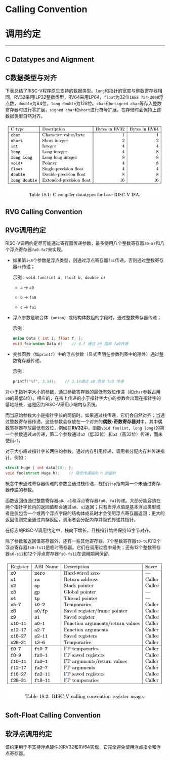 # Calling Convention

# 调用约定

---

## C Datatypes and Alignment

## C数据类型与对齐

下表总结了RISC-V程序原生支持的数据类型。`long`和指针的宽度与整数寄存器相同，RV32采用ILP32整数类型，RV64采用LP64，`float`为32位`IEEE 754-2008`浮点数，`double`为64位，`long double`为128位。`char`和`unsigned char`等存入整数寄存器时进行零扩展，`signed char`和`short`进行符号扩展。在存储时会保持上述数据类型自然对齐。

![2025-04-02-13-39-31-image.png](..\image\2025-04-02-13-39-31-image.png)

## RVG Calling Convention

## RVG调用约定

RISC-V调用约定尽可能通过寄存器传递参数，最多使用八个整数寄存器`a0-a7`和八个浮点寄存器`fa0-fa7`来实现。

- 如果第`i<8`个参数是浮点类型，则通过浮点寄存器`fai`传递，否则通过整数寄存器`ai`传递；
  
  示例：`void func(int a, float b, double c)`
  
  - `a`  ->  `a0`
  
  - `b`  ->  `fa0`
  
  - `c`  ->  `fa1`

- 浮点参数是联合体（`union`）或结构体数组的字段时，通过整数寄存器传递；
  
  示例：
  
  ```c
  union Data { int i; float f; };
  void foo(union Data d)    // d.f 通过 a0 而非 fa0传递
  ```

- 变参函数（如`printf`）中的浮点参数（显式声明在参数列表中的除外）通过整数寄存器传递。
  
  示例：
  
  ```c
  printf("%f", 3.14);    // 3.14通过 a0 而非 fa0 传递
  ```

对小于指针字大小的参数，通过参数寄存器的最低有效位传递（如`char`参数占用`a0`的最低8位）。相应的，在栈上传递的小于指针字大小的参数会出现在指针字的低地址处，这是因为RISC-V采用小端内存系统。

而当原始参数大小是指针字长的两倍时。如果通过栈传递，它们会自然对齐；当通过整数寄存器传递，这些参数会存放在一个对齐的**偶数-奇数寄存器对**中，其中偶数寄存器存放最低有效位，例如在**RV32**中，函数`void foo(int, long long)`的第一个参数通过`a0`传递，第二个参数通过`a2`（低32位）和`a3`（高32位）传递，而未使用`a1`。

对于大小超过指针字长两倍的参数，通过内存引用传递，调用者分配内存并传递指针，例如：

```c
struct Huge { int data[10]; };
void foo(struct Huge h);    // 隐含传递指向 h 的指针
```

概念中未通过寄存器传递的参数会通过栈传递，栈指针`sp`指向第一个未通过寄存器传递的参数。

函数返回值通过整数寄存器`a0`、`a1`和浮点寄存器`fa0`、`fa1`传递。大部分能容纳在两个指针字长内的返回值都会通过`a0`、`a1`返回；只有当浮点值是基本浮点类型或者是仅包含一个或两个浮点字段的结构体成员时才会使用浮点寄存器返回；更大的返回值则完全通过内存返回，调用者会分配内存并隐式传递其指针。

在标志的RISC-V调用约定中，栈向下增长，且栈指针始终保持16字节对齐。

除了参数和返回值寄存器外，还有一些其他寄存器。7个整数寄存器`t0-t6`和12个浮点寄存器`fs0-fs11`是临时寄存器。它们在调用过程中易失；还有12个整数寄存器`s0-s11`和12个浮点寄存器`fs0-fs11`在调用期间保留。

![2025-04-02-14-53-21-image.png](..\image\2025-04-02-14-53-21-image.png)

## Soft-Float Calling Convention

## 软浮点调用约定

该约定用于不支持浮点硬件的RV32和RV64实现，它完全避免使用浮点指令和浮点寄存器。
